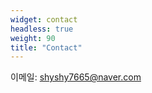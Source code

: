 ```yaml
---
widget: contact
headless: true
weight: 90
title: "Contact"
---
```

이메일: [shyshy7665@naver.com](mailto:shyshy7665@naver.com)
